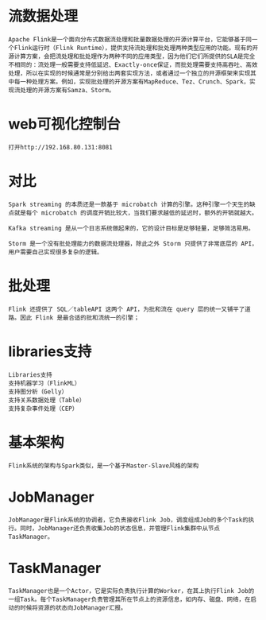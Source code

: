 # 流数据处理

	Apache Flink是一个面向分布式数据流处理和批量数据处理的开源计算平台，它能够基于同一个Flink运行时（Flink Runtime），提供支持流处理和批处理两种类型应用的功能。现有的开源计算方案，会把流处理和批处理作为两种不同的应用类型，因为他们它们所提供的SLA是完全不相同的：流处理一般需要支持低延迟、Exactly-once保证，而批处理需要支持高吞吐、高效处理，所以在实现的时候通常是分别给出两套实现方法，或者通过一个独立的开源框架来实现其中每一种处理方案。例如，实现批处理的开源方案有MapReduce、Tez、Crunch、Spark，实现流处理的开源方案有Samza、Storm。




# web可视化控制台

	打开http://192.168.80.131:8081



# 对比

	Spark streaming 的本质还是一款基于 microbatch 计算的引擎。这种引擎一个天生的缺点就是每个 microbatch 的调度开销比较大，当我们要求越低的延迟时，额外的开销就越大。

	Kafka streaming 是从一个日志系统做起来的，它的设计目标是足够轻量，足够简洁易用。

	Storm 是一个没有批处理能力的数据流处理器，除此之外 Storm 只提供了非常底层的 API，用户需要自己实现很多复杂的逻辑。


# 批处理

	Flink 还提供了 SQL／tableAPI 这两个 API，为批和流在 query 层的统一又铺平了道路。因此 Flink 是最合适的批和流统一的引擎；


# libraries支持

	Libraries支持
	支持机器学习（FlinkML）
	支持图分析（Gelly）
	支持关系数据处理（Table）
	支持复杂事件处理（CEP）

# 基本架构
	
	Flink系统的架构与Spark类似，是一个基于Master-Slave风格的架构

# JobManager
	
	JobManager是Flink系统的协调者，它负责接收Flink Job，调度组成Job的多个Task的执行。同时，JobManager还负责收集Job的状态信息，并管理Flink集群中从节点TaskManager。


# TaskManager

	TaskManager也是一个Actor，它是实际负责执行计算的Worker，在其上执行Flink Job的一组Task。每个TaskManager负责管理其所在节点上的资源信息，如内存、磁盘、网络，在启动的时候将资源的状态向JobManager汇报。

